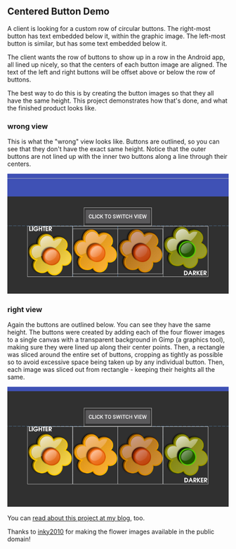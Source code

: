 ## Centered Button Demo ##

A client is looking for a custom row of circular buttons. The right-most button has text embedded below it, within the graphic image. The left-most button is similar, but has some text embedded below it.

The client wants the row of buttons to show up in a row in the Android app, all lined up nicely, so that the centers of each button image are aligned. The text of the left and right buttons will be offset above or below the row of buttons.

The best way to do this is by creating the button images so that they all have the same height. This project demonstrates how that's done, and what the finished product looks like.

### wrong view ###

This is what the "wrong" view looks like. Buttons are outlined, so you can see that they don't have the exact same height. Notice that the outer buttons are not lined up with the inner two buttons along a line through their centers.

![buttons not centered](https://raw.githubusercontent.com/mdoery/android-centered-buttons-demo/master/wrong-buttons-not-centered.png)


### right view ###

Again the buttons are outlined below. You can see they have the same height. The buttons were created by adding each of the four flower images to a single canvas with a transparent background in Gimp (a graphics tool), making sure they were lined up along their center points. Then, a rectangle was sliced around the entire set of buttons, cropping as tightly as possible so to avoid excessive space being taken up by any individual button. Then, each image was sliced out from rectangle - keeping their heights all the same.

![buttons are centered](https://raw.githubusercontent.com/mdoery/android-centered-buttons-demo/master/right-buttons-centered.png)

You can [read about this project at my blog](http://mdoery.com/blog/2018/09/20/centered-radio-buttons-android/), too.

Thanks to [inky2010](https://openclipart.org/user-cliparts/inky2010?page=7) for making the flower images available in the public domain!